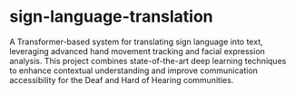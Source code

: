 # sign-language-translation
A Transformer-based system for translating sign language into text, leveraging advanced hand movement tracking and facial expression analysis. This project combines state-of-the-art deep learning techniques to enhance contextual understanding and improve communication accessibility for the Deaf and Hard of Hearing communities.
